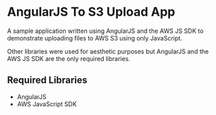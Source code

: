 AngularJS To S3 Upload App
=================

A sample application written using AngularJS and the AWS JS SDK to demonstrate uploading files to AWS S3 using only JavaScript.

Other libraries were used for aesthetic purposes but AngularJS and the AWS JS SDK are the only required libraries.

Required Libraries
-------------------
* AngularJS
* AWS JavaScript SDK




